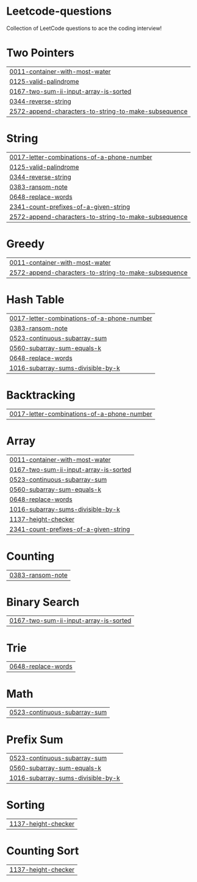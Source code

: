 # Leetcode-questions
Collection of LeetCode questions to ace the coding interview!


# Two Pointers
|  |
| ------- |
| [0011-container-with-most-water](https://github.com/Harshkumarsahu1/Leetcode-questions/tree/master/0011-container-with-most-water) |
| [0125-valid-palindrome](https://github.com/Harshkumarsahu1/Leetcode-questions/tree/master/0125-valid-palindrome) |
| [0167-two-sum-ii-input-array-is-sorted](https://github.com/Harshkumarsahu1/Leetcode-questions/tree/master/0167-two-sum-ii-input-array-is-sorted) |
| [0344-reverse-string](https://github.com/Harshkumarsahu1/Leetcode-questions/tree/master/0344-reverse-string) |
| [2572-append-characters-to-string-to-make-subsequence](https://github.com/Harshkumarsahu1/Leetcode-questions/tree/master/2572-append-characters-to-string-to-make-subsequence) |
# String
|  |
| ------- |
| [0017-letter-combinations-of-a-phone-number](https://github.com/Harshkumarsahu1/Leetcode-questions/tree/master/0017-letter-combinations-of-a-phone-number) |
| [0125-valid-palindrome](https://github.com/Harshkumarsahu1/Leetcode-questions/tree/master/0125-valid-palindrome) |
| [0344-reverse-string](https://github.com/Harshkumarsahu1/Leetcode-questions/tree/master/0344-reverse-string) |
| [0383-ransom-note](https://github.com/Harshkumarsahu1/Leetcode-questions/tree/master/0383-ransom-note) |
| [0648-replace-words](https://github.com/Harshkumarsahu1/Leetcode-questions/tree/master/0648-replace-words) |
| [2341-count-prefixes-of-a-given-string](https://github.com/Harshkumarsahu1/Leetcode-questions/tree/master/2341-count-prefixes-of-a-given-string) |
| [2572-append-characters-to-string-to-make-subsequence](https://github.com/Harshkumarsahu1/Leetcode-questions/tree/master/2572-append-characters-to-string-to-make-subsequence) |
# Greedy
|  |
| ------- |
| [0011-container-with-most-water](https://github.com/Harshkumarsahu1/Leetcode-questions/tree/master/0011-container-with-most-water) |
| [2572-append-characters-to-string-to-make-subsequence](https://github.com/Harshkumarsahu1/Leetcode-questions/tree/master/2572-append-characters-to-string-to-make-subsequence) |
# Hash Table
|  |
| ------- |
| [0017-letter-combinations-of-a-phone-number](https://github.com/Harshkumarsahu1/Leetcode-questions/tree/master/0017-letter-combinations-of-a-phone-number) |
| [0383-ransom-note](https://github.com/Harshkumarsahu1/Leetcode-questions/tree/master/0383-ransom-note) |
| [0523-continuous-subarray-sum](https://github.com/Harshkumarsahu1/Leetcode-questions/tree/master/0523-continuous-subarray-sum) |
| [0560-subarray-sum-equals-k](https://github.com/Harshkumarsahu1/Leetcode-questions/tree/master/0560-subarray-sum-equals-k) |
| [0648-replace-words](https://github.com/Harshkumarsahu1/Leetcode-questions/tree/master/0648-replace-words) |
| [1016-subarray-sums-divisible-by-k](https://github.com/Harshkumarsahu1/Leetcode-questions/tree/master/1016-subarray-sums-divisible-by-k) |
# Backtracking
|  |
| ------- |
| [0017-letter-combinations-of-a-phone-number](https://github.com/Harshkumarsahu1/Leetcode-questions/tree/master/0017-letter-combinations-of-a-phone-number) |
# Array
|  |
| ------- |
| [0011-container-with-most-water](https://github.com/Harshkumarsahu1/Leetcode-questions/tree/master/0011-container-with-most-water) |
| [0167-two-sum-ii-input-array-is-sorted](https://github.com/Harshkumarsahu1/Leetcode-questions/tree/master/0167-two-sum-ii-input-array-is-sorted) |
| [0523-continuous-subarray-sum](https://github.com/Harshkumarsahu1/Leetcode-questions/tree/master/0523-continuous-subarray-sum) |
| [0560-subarray-sum-equals-k](https://github.com/Harshkumarsahu1/Leetcode-questions/tree/master/0560-subarray-sum-equals-k) |
| [0648-replace-words](https://github.com/Harshkumarsahu1/Leetcode-questions/tree/master/0648-replace-words) |
| [1016-subarray-sums-divisible-by-k](https://github.com/Harshkumarsahu1/Leetcode-questions/tree/master/1016-subarray-sums-divisible-by-k) |
| [1137-height-checker](https://github.com/Harshkumarsahu1/Leetcode-questions/tree/master/1137-height-checker) |
| [2341-count-prefixes-of-a-given-string](https://github.com/Harshkumarsahu1/Leetcode-questions/tree/master/2341-count-prefixes-of-a-given-string) |
# Counting
|  |
| ------- |
| [0383-ransom-note](https://github.com/Harshkumarsahu1/Leetcode-questions/tree/master/0383-ransom-note) |
# Binary Search
|  |
| ------- |
| [0167-two-sum-ii-input-array-is-sorted](https://github.com/Harshkumarsahu1/Leetcode-questions/tree/master/0167-two-sum-ii-input-array-is-sorted) |
# Trie
|  |
| ------- |
| [0648-replace-words](https://github.com/Harshkumarsahu1/Leetcode-questions/tree/master/0648-replace-words) |
# Math
|  |
| ------- |
| [0523-continuous-subarray-sum](https://github.com/Harshkumarsahu1/Leetcode-questions/tree/master/0523-continuous-subarray-sum) |
# Prefix Sum
|  |
| ------- |
| [0523-continuous-subarray-sum](https://github.com/Harshkumarsahu1/Leetcode-questions/tree/master/0523-continuous-subarray-sum) |
| [0560-subarray-sum-equals-k](https://github.com/Harshkumarsahu1/Leetcode-questions/tree/master/0560-subarray-sum-equals-k) |
| [1016-subarray-sums-divisible-by-k](https://github.com/Harshkumarsahu1/Leetcode-questions/tree/master/1016-subarray-sums-divisible-by-k) |
# Sorting
|  |
| ------- |
| [1137-height-checker](https://github.com/Harshkumarsahu1/Leetcode-questions/tree/master/1137-height-checker) |
# Counting Sort
|  |
| ------- |
| [1137-height-checker](https://github.com/Harshkumarsahu1/Leetcode-questions/tree/master/1137-height-checker) |